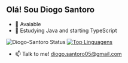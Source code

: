 ## Olá! Sou Diogo Santoro

- 🔭 Avaiable
- 🌱 Estudying Java and starting TypeScript



![Diogo-Santoro Status](https://github-readme-stats.vercel.app/api?username=Diogo-Santoro&theme=dark&show_icons=true)  [![Top Linguagens](https://github-readme-stats.vercel.app/api/top-langs/?username=Diogo-Santoro&theme=dark&layout=compact)](https://github.com/anuraghazra/github-readme-stats)

- 📫 Talk to me! diogo.santoro05@gmail.com
